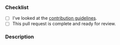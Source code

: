 <!-- Thanks for contributing to the SAC! Before you submit your pull request, please make sure to check the following boxes by putting an x in the [ ] -->

### Checklist

- [ ] I've looked at the [contribution guidelines](https://github.com/raywenderlich/swift-algorithm-club/blob/master/.github/CONTRIBUTING.md).
- [ ] This pull request is complete and ready for review.

### Description

<!-- In a short paragraph, describe the PR --> 

